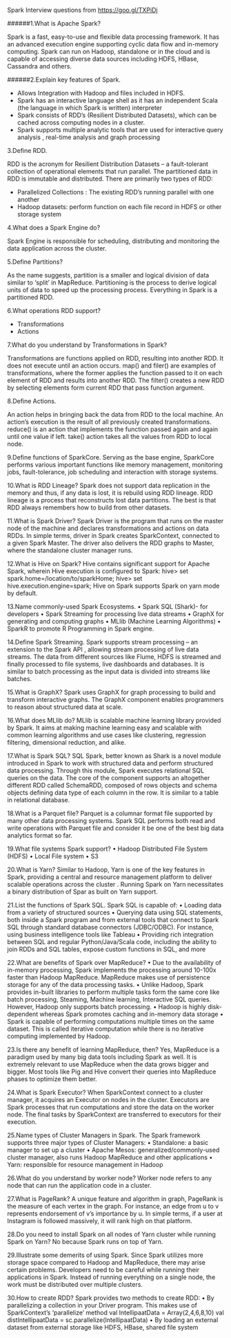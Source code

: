 Spark Interview questions from https://goo.gl/TXPiDj

######1.What is Apache Spark?

Spark is a fast, easy-to-use and flexible data processing framework. It has an advanced execution engine supporting cyclic data  flow and in-memory computing. Spark can run on Hadoop, standalone or in the cloud and is capable of accessing diverse data sources including HDFS, HBase, Cassandra and others.

######2.Explain key features of Spark.

* Allows Integration with Hadoop and files included in HDFS.
* Spark has an interactive language shell as it has an independent Scala (the language in which Spark is written) interpreter
* Spark consists of RDD’s (Resilient Distributed Datasets), which can be cached across computing nodes in a cluster.
* Spark supports multiple analytic tools that are used for interactive query analysis , real-time analysis and graph processing

3.Define RDD.

RDD is the acronym for Resilient Distribution Datasets – a fault-tolerant collection of operational elements that run parallel. The partitioned data in RDD is immutable and distributed. There are primarily two types of RDD:
* Parallelized Collections : The existing RDD’s running parallel with one another
* Hadoop datasets: perform function on each file record in HDFS or other storage system

4.What does a Spark Engine do?

Spark Engine is responsible for scheduling, distributing and monitoring the data application across the cluster.

5.Define Partitions?

As the name suggests, partition is a smaller and logical division of data  similar to ‘split’ in MapReduce. Partitioning is the process to derive logical units of data to speed up the processing process. Everything in Spark is a partitioned RDD.

6.What operations RDD support?

* Transformations
* Actions

7.What do you understand by Transformations in Spark?

Transformations are functions applied on RDD, resulting into another RDD. It does not execute until an action occurs. map() and filer() are examples of transformations, where the former applies the function passed to it on each element of RDD and results into another RDD. The filter() creates a new RDD by selecting elements form current RDD that pass function argument.

8.Define Actions.

An action helps in bringing back the data from RDD to the local machine. An action’s execution is the result of all previously created transformations. reduce() is an action that implements the function passed again and again until one value if left. take() action takes all the values from RDD to local node.

9.Define functions of SparkCore.
Serving as the base engine, SparkCore performs various important functions like memory management, monitoring jobs, fault-tolerance, job scheduling and interaction with storage systems.

10.What is RDD Lineage?
Spark does not support data replication in the memory and thus, if any data is lost, it is rebuild using RDD lineage. RDD lineage is a process that reconstructs lost data partitions. The best is that RDD always remembers how to build from other datasets.

11.What is Spark Driver?
Spark Driver is the program that runs on the master node of the machine and declares transformations and actions on data RDDs. In simple terms, driver in Spark creates SparkContext, connected to a given Spark Master.
The driver also delivers the RDD graphs to Master, where the standalone cluster manager runs.

12.What is Hive on Spark?
Hive contains significant support for Apache Spark, wherein Hive execution is configured to Spark:
hive> set spark.home=/location/to/sparkHome;
hive> set hive.execution.engine=spark;
Hive on Spark supports Spark on yarn mode by default.

13.Name commonly-used Spark Ecosystems.
• Spark SQL (Shark)- for developers
• Spark Streaming for processing live data streams
• GraphX for generating and computing graphs
• MLlib (Machine Learning Algorithms)
• SparkR to promote R Programming in Spark engine.

14.Define Spark Streaming.
Spark supports stream processing – an extension to the Spark API , allowing stream processing of live data streams. The data from different sources like Flume, HDFS is streamed and finally processed to file systems, live dashboards and databases. It is similar to batch processing as the input data is divided into streams like batches.

15.What is GraphX?
Spark uses GraphX for graph processing to build and transform interactive graphs. The GraphX component enables programmers to reason about structured data at scale.

16.What does MLlib do?
MLlib is scalable machine learning library provided by Spark. It aims at making machine learning easy and scalable with common learning algorithms and use cases like clustering, regression filtering, dimensional reduction, and alike.

17.What is Spark SQL?
SQL Spark, better known as Shark is a novel module introduced in Spark to work with structured data and perform structured data processing. Through this module, Spark executes relational SQL queries on the data. The core of the component supports an altogether different RDD called SchemaRDD, composed of rows objects and schema objects defining data type of each column in the row. It is similar to a table in relational database.

18.What is a Parquet file?
Parquet is a columnar format file supported by many other data processing systems. Spark SQL performs both read and write operations with Parquet file and consider it be one of the best big data analytics format so far.

19.What file systems Spark support?
• Hadoop Distributed File System (HDFS)
• Local File system
• S3

20.What is Yarn?
Similar to Hadoop, Yarn is one of the key features in Spark, providing a central and resource management platform to deliver scalable operations across the cluster . Running Spark on Yarn necessitates a binary distribution of Spar as built on Yarn support.

21.List the functions of Spark SQL.
Spark SQL is capable of:
• Loading data from a variety of structured sources
• Querying data using SQL statements, both inside a Spark program and from external tools that connect to Spark SQL through standard database connectors (JDBC/ODBC). For instance, using business intelligence tools like Tableau
• Providing rich integration between SQL and regular Python/Java/Scala code, including the ability to join RDDs and SQL tables, expose custom functions in SQL, and more

22.What are benefits of Spark over MapReduce?
• Due to the availability of in-memory processing, Spark implements the processing around 10-100x faster than Hadoop MapReduce. MapReduce makes use of persistence storage for any of the data processing tasks.
• Unlike Hadoop, Spark provides in-built libraries to perform multiple tasks form the same core like batch processing, Steaming, Machine learning, Interactive SQL queries. However, Hadoop only supports batch processing.
• Hadoop is highly disk-dependent whereas Spark promotes caching and in-memory data storage
• Spark is capable of performing computations multiple times on the same dataset. This is called iterative computation while there is no iterative computing implemented by Hadoop.

23.Is there any benefit of learning MapReduce, then?
Yes, MapReduce is a paradigm used by many big data tools including Spark as well. It is extremely relevant to use MapReduce when the data grows bigger and bigger. Most tools like Pig and Hive convert their queries into MapReduce phases to optimize them better.

24.What is Spark Executor?
When SparkContext connect to a cluster manager, it acquires an Executor on nodes in the cluster. Executors are Spark processes that run computations and store the data on the worker node. The final tasks by SparkContext are transferred to executors for their execution.

25.Name types of Cluster Managers in Spark.
The Spark framework supports three major types of Cluster Managers:
• Standalone: a basic manager to set up a cluster
• Apache Mesos: generalized/commonly-used cluster manager, also runs Hadoop MapReduce and other applications
• Yarn: responsible for resource management in Hadoop

26.What do you understand by worker node?
Worker node refers to any node that can run the application code in a cluster.

27.What is PageRank?
A unique feature and algorithm in graph, PageRank is the measure of each vertex in the graph. For instance, an edge from u to v represents endorsement of v’s importance by u. In simple terms, if a user at Instagram is followed massively, it will rank high on that platform.

28.Do you need to install Spark on all nodes of Yarn cluster while running Spark on Yarn?
No because Spark runs on top of Yarn.

29.Illustrate some demerits of using Spark.
Since Spark utilizes more storage space compared to Hadoop and MapReduce, there may arise certain problems. Developers need to be careful while running their applications in Spark. Instead of running everything on a single node, the work must be distributed over multiple clusters. 

30.How to create RDD?
Spark provides two methods to create RDD:
• By parallelizing a collection in your Driver program. This makes use of SparkContext’s ‘parallelize’ method
val IntellipaatData = Array(2,4,6,8,10)
val distIntellipaatData = sc.parallelize(IntellipaatData)
• By loading an external dataset from external storage like HDFS, HBase, shared file system

